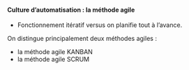 #### Culture d’automatisation : la méthode agile

* Fonctionnement itératif versus on planifie tout à l’avance. 

On distingue principalement deux méthodes agiles : 

* la méthode agile KANBAN
* la méthode agile SCRUM
